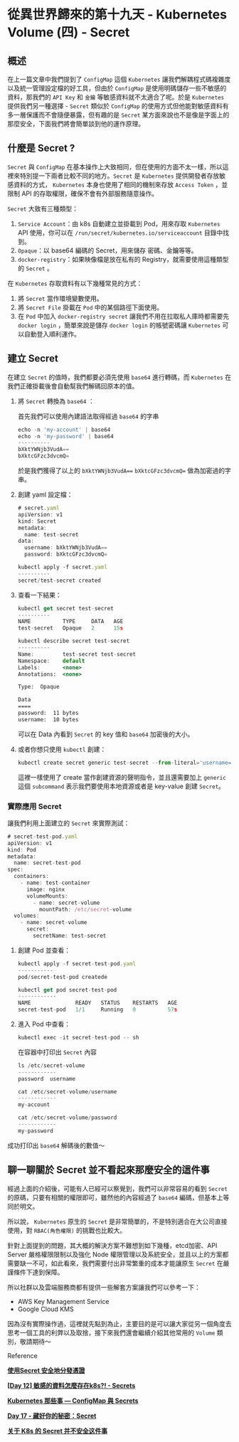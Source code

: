 # 從異世界歸來的第十九天 - Kubernetes Volume (四) - Secret

## 概述

在上一篇文章中我們提到了 `ConfigMap` 這個 `Kubernetes` 讓我們解耦程式碼複雜度以及統一管理設定檔的好工具，但由於 `ConfigMap` 是使用明碼儲存一些不敏感的資料，那我們的 `API Key` 和 `金鑰` 等敏感資料就不太適合了呢。於是 `Kubernetes` 提供我們另一種選擇 - `Secret` 類似於 `ConfigMap` 的使用方式但他能對敏感資料有多一層保護而不會隨便暴露，但有趣的是 `Secret` 某方面來說也不是像是字面上的那麼安全，下面我們將會簡單談到他的運作原理。

## ****什麼是 Secret ?****

`Secret` 與 `ConfigMap` 在基本操作上大致相同，但在使用的方面不太一樣，所以這裡來特別提一下兩者比較不同的地方。`Secret` 是 `Kubernetes` 提供開發者存放敏感資料的方式， `Kubernetes` 本身也使用了相同的機制來存放 `Access Token` ，並限制 API 的存取權限，確保不會有外部服務隨意操作。

`Secret` 大致有三種類型：

1. `Service Account`：由 k8s 自動建立並掛載到 Pod，用來存取 `Kubernetes` API 使用，你可以在 `/run/secret/kubernetes.io/serviceaccount` 目錄中找到。
2. `Opaque`：以 base64 編碼的 Secret，用來儲存 密碼、金鑰等等。
3. `docker-registry`：如果映像檔是放在私有的 Registry，就需要使用這種類型的 `Secret` 。

在 `Kubernetes` 存取資料有以下幾種常見的方式：

1. 將 `Secret` 當作環境變數使用。
2. 將 `Secret File` 掛載在 `Pod` 中的某個路徑下面使用。
3. 在 `Pod` 中加入 `docker-registry secret` 讓我們不用在拉取私人庫時都需要先 `docker login` ，簡單來說是儲存 `docker login` 的帳號密碼讓 `Kubernetes` 可以自動登入順利運作。

## 建立 Secret

在建立 `Secret` 的值時，我們都要必須先使用 `base64` 進行轉碼，而 `Kubernetes` 在我們正確掛載後會自動幫我們解碼回原本的值。

1. 將 `Secret` 轉換為 `base64` ：

   首先我們可以使用內建語法取得經過 `base64` 的字串

    ```jsx
    echo -n 'my-account' | base64
    echo -n 'my-password' | base64
    ----------
    bXktYWNjb3VudA==
    bXktcGFzc3dvcmQ=
    ```

   於是我們獲得了以上的 `bXktYWNjb3VudA==` `bXktcGFzc3dvcmQ=` 做為加密過的字串。

2. 創建 yaml 設定檔：

    ```jsx
    # secret.yaml
    apiVersion: v1
    kind: Secret
    metadata:
      name: test-secret
    data:
      username: bXktYWNjb3VudA==
      password: bXktcGFzc3dvcmQ=
    ```

    ```jsx
    kubectl apply -f secret.yaml
    ----------
    secret/test-secret created
    ```

3. 查看一下結果：

    ```jsx
    kubectl get secret test-secret
    ----------
    NAME          TYPE     DATA   AGE
    test-secret   Opaque   2      15s
    ```

    ```jsx
    kubectl describe secret test-secret
    ----------
    Name:         test-secret test-secret
    Namespace:    default
    Labels:       <none>
    Annotations:  <none>
    
    Type:  Opaque
    
    Data
    ====
    password:  11 bytes
    username:  10 bytes
    ```

   可以在 Data 內看到 `Secret` 的 key 值和 `base64` 加密後的大小。

4. 或者你想只使用 `kubectl` 創建：

    ```jsx
    kubectl create secret generic test-secret --from-literal='username=my-account' --from-literal='password=my-password'
    ```

   這裡一樣使用了 create 當作創建資源的聲明指令，並且還需要加上 `generic` 這個 `subcommand`   表示我們要使用本地資源或者是 key-value 創建 `Secret`。


### 實際應用 Secret

讓我們利用上面建立的 `Secret` 來實際測試：

```jsx
# secret-test-pod.yaml
apiVersion: v1
kind: Pod
metadata:
  name: secret-test-pod
spec:
  containers:
    - name: test-container
      image: nginx
      volumeMounts:
        - name: secret-volume
          mountPath: /etc/secret-volume
  volumes:
    - name: secret-volume
      secret:
        secretName: test-secret
```

1. 創建 Pod 並查看：

    ```jsx
    kubectl apply -f secret-test-pod.yaml
    -----------
    pod/secret-test-pod createde
    ```

    ```jsx
    kubectl get pod secret-test-pod
    ------------
    NAME              READY   STATUS    RESTARTS   AGE
    secret-test-pod   1/1     Running   0          57s
    ```

2. 進入 Pod 中查看：

    ```jsx
    kubectl exec -it secret-test-pod -- sh
    ```

   在容器中打印出 `Secret` 內容

    ```jsx
    ls /etc/secret-volume
    ------------
    password  username
    ```

    ```jsx
    cat /etc/secret-volume/username
    ------------
    my-account
    
    cat /etc/secret-volume/password
    ------------
    my-password
    ```


成功打印出 `base64` 解碼後的數值～

## 聊一聊關於 Secret 並不看起來那麼安全的這件事

經過上面的介紹後，可能有人已經可以察覺到，我們可以非常容易的看到 `Secret` 的原碼，只要有相關的權限即可，雖然他的內容經過了 `base64` 編碼，但基本上等同於明文。

所以說， `Kubernetes` 原生的 `Secret` 是非常簡單的，不是特別適合在大公司直接使用，對 `RBAC(角色權限)` 的挑戰也比較大。

針對上面提到的問題，其大概的解決方案不難想到如下幾種，etcd加密、API Server 嚴格權限限制以及強化 Node 權限管理以及系統安全，並且以上的方案都需要缺一不可，如此看來，我們需要付出非常繁重的成本才能讓原生 `Secret` 在嚴謹條件下達到保障。

所以社群以及雲端服務商都有提供一些解套方案讓我們可以參考一下：

- AWS Key Management Service
- Google Cloud KMS

因為沒有實際操作過，這裡就先點到為止，主要目的是可以讓大家從另一個角度去思考一個工具的利弊以及取捨，接下來我們還會繼續介紹其他常用的 `Volume` 類別，敬請期待～

Reference

****[使用Secret 安全地分發憑證](https://kubernetes.io/zh-cn/docs/tasks/inject-data-application/distribute-credentials-secure/)****

****[[Day 12] 敏感的資料怎麼存在k8s?! - Secrets](https://ithelp.ithome.com.tw/articles/10195094)****

****[Kubernetes 那些事 — ConfigMap 與 Secrets](https://medium.com/andy-blog/kubernetes-%E9%82%A3%E4%BA%9B%E4%BA%8B-configmap-%E8%88%87-secrets-5100606dd06c)****

****[Day 17 - 藏好你的秘密：Secret](https://ithelp.ithome.com.tw/articles/10193940)****

****[关于 K8s 的 Secret 并不安全这件事](http://liubin.org/blog/2021/04/14/k8s-secrets-secret/)****